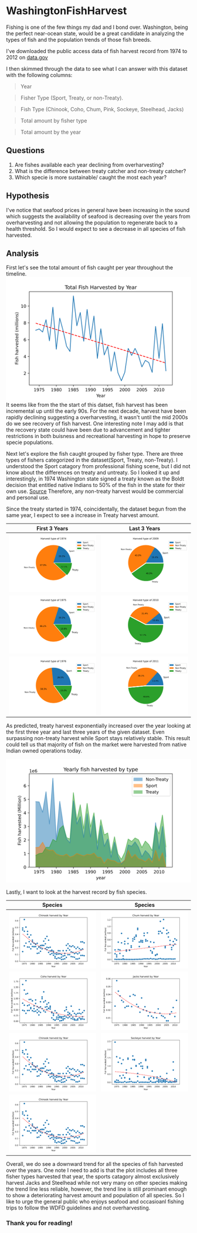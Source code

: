 # WashingtonFishHarvest
Fishing is one of the few things my dad and I bond over. Washington, being the perfect near-ocean state, would be a great candidate in analyzing the types of fish and the population trends of those fish breeds.

I've downloaded the public access data of fish harvest record from 1974 to 2012 on [data.gov](https://catalog.data.gov/dataset/washington-anadromous-fish-harvest-data-1974-2012)

I then skimmed through the data to see what I can answer with this dataset with the following columns:
>Year

>Fisher Type (Sport, Treaty, or non-Treaty).

>Fish Type (Chinook, Coho, Chum, Pink, Sockeye, Steelhead, Jacks)

>Total amount by fisher type

>Total amount by the year

## Questions
1. Are fishes available each year declining from overharvesting?
2. What is the difference between treaty catcher and non-treaty catcher?
3. Which specie is more sustainable/ caught the most each year?

## Hypothesis
I've notice that seafood prices in general have been increasing in the sound which suggests the availability of seafood is decreasing over the years from overharvesting and not allowing the population to regenerate back to a health threshold. So I would expect to see a decrease in all species of fish harvested.

## Analysis

First let's see the total amount of fish caught per year throughout the timeline. 
<img src="images/TotalFishHarvested-1.png" alt="FisherType2009-1.png">
It seems like from the the start of this datset, fish harvest has been incremental up until the early 90s. For the next decade, harvest have been rapidly declining suggesting a overharvesting, it wasn't until the mid 2000s do we see recovery of fish harvest. One interesting note I may add is that the recovery state could have been due to advancement and tighter restrictions in both buisness and recreational harvesting in hope to preserve specie populations. 

Next let's explore the fish caught grouped by fisher type. There are three types of fishers categorized in the dataset(Sport, Treaty, non-Treaty). I understood the Sport catagory from professional fishing scene, but I did not know about the differences on treaty and untreaty. So I looked it up and interestingly, in 1974 Washington state signed a treaty known as the Boldt decision that entitled native Indians to 50% of the fish in the state for their own use. [Source](https://www.historylink.org/file/21084) Therefore, any non-treaty harvest would be commercial and personal use. 

Since the treaty started in 1974, coincidentally, the dataset begun from the same year, I expect to see a increase in Treaty harvest amount.

| First 3 Years       | Last 3 Years |
| ----------- | ----------- |
|<img src="images/FisherType1974-1.png" alt="FisherType2009-1.png">  | <img src="images/FisherType2009-1.png" alt="ChumHavest-1.png">|
|<img src="images/FisherType1975-1.png" alt="ChinookHavest-1.png">  | <img src="images/FisherType2010-1.png" alt="ChinookHavest-1.png">|
|<img src="images/FisherType1976-1.png" alt="FisherType1976-1.png">  | <img src="images/FisherType2011-1.png" alt="ChinookHavest-1.png">|

As predicted, treaty harvest exponentially increased over the year looking at the first three year and last three years of the given dataset. Even surpassing non-treaty harvest while Sport stays relatively stable. This result could tell us that majority of fish on the market were harvested from native Indian owned operations today. 

<img src="images/Yearly%20by%20Type-1.png" alt="Yearly%20by%20Type-1.png">

Lastly, I want to look at the harvest record by fish species.

| Species      | Species |
| ----------- | ----------- |
|<img src="images/ChinookHavest-1.png" alt="ChinookHavest-1.png">  | <img src="images/ChumHavest-1.png" alt="ChumHavest-1.png">|
|<img src="images/CohoHavest-1.png" alt="ChinookHavest-1.png">  | <img src="images/JacksHavest-1.png" alt="ChinookHavest-1.png">|
|<img src="images/ChinookHavest-1.png" alt="PinkHavest-1.png">  | <img src="images/SockeyeHavest-1.png" alt="ChinookHavest-1.png">|
|<img src="images/ChinookHavest-1.png" alt="SteelheadHavest-1.png">  | |

Overall, we do see a downward trend for all the species of fish harvested over the years. One note I need to add is that the plot includes all three fisher types harvested that year, the sports catagory almost exclusively harvest Jacks and Steelhead while not very many on other species making the trend line less reliable, however, the trend line is still prominant enough to show a deteriorating harvest amount and population of all species. So I like to urge the general public who enjoys seafood and occasioanl fishing trips to follow the WDFD guidelines and not overharvesting. 

### Thank you for reading! 
